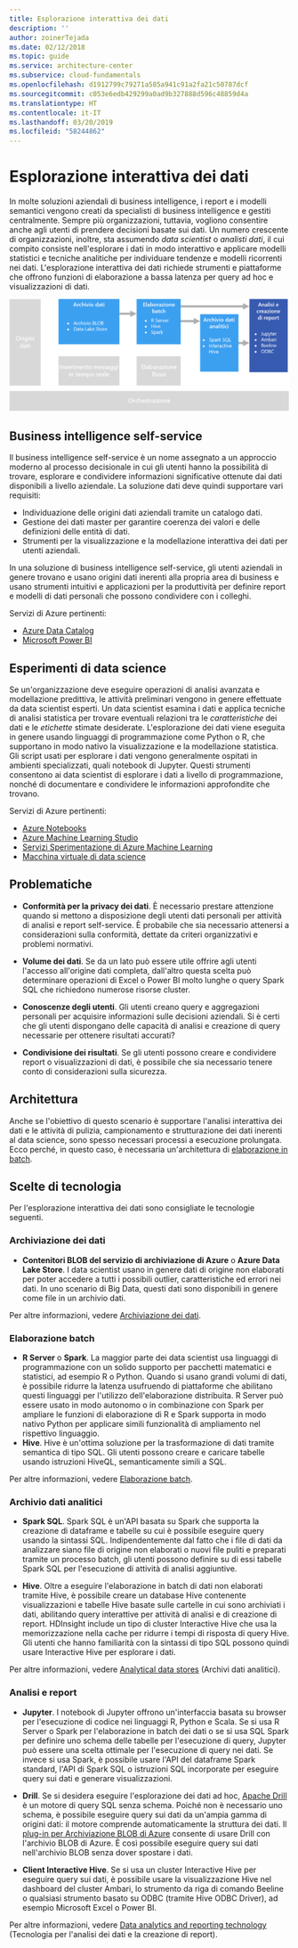 ```yaml
---
title: Esplorazione interattiva dei dati
description: ''
author: zoinerTejada
ms.date: 02/12/2018
ms.topic: guide
ms.service: architecture-center
ms.subservice: cloud-fundamentals
ms.openlocfilehash: d1912799c79271a585a941c91a2fa21c50787dcf
ms.sourcegitcommit: c053e6edb429299a0ad9b327888d596c48859d4a
ms.translationtype: HT
ms.contentlocale: it-IT
ms.lasthandoff: 03/20/2019
ms.locfileid: "58244862"
---
```

# <a name="interactive-data-exploration"></a>Esplorazione interattiva dei dati

In molte soluzioni aziendali di business intelligence, i report e i modelli semantici vengono creati da specialisti di business intelligence e gestiti centralmente. Sempre più organizzazioni, tuttavia, vogliono consentire anche agli utenti di prendere decisioni basate sui dati. Un numero crescente di organizzazioni, inoltre, sta assumendo *data scientist* o *analisti dati*, il cui compito consiste nell'esplorare i dati in modo interattivo e applicare modelli statistici e tecniche analitiche per individuare tendenze e modelli ricorrenti nei dati. L'esplorazione interattiva dei dati richiede strumenti e piattaforme che offrono funzioni di elaborazione a bassa latenza per query ad hoc e visualizzazioni di dati.

![Esplorazione interattiva dei dati](./images/data-exploration.png)

## <a name="self-service-bi"></a>Business intelligence self-service

Il business intelligence self-service è un nome assegnato a un approccio moderno al processo decisionale in cui gli utenti hanno la possibilità di trovare, esplorare e condividere informazioni significative ottenute dai dati disponibili a livello aziendale. La soluzione dati deve quindi supportare vari requisiti:

- Individuazione delle origini dati aziendali tramite un catalogo dati.
- Gestione dei dati master per garantire coerenza dei valori e delle definizioni delle entità di dati.
- Strumenti per la visualizzazione e la modellazione interattiva dei dati per utenti aziendali.

In una soluzione di business intelligence self-service, gli utenti aziendali in genere trovano e usano origini dati inerenti alla propria area di business e usano strumenti intuitivi e applicazioni per la produttività per definire report e modelli di dati personali che possono condividere con i colleghi.

Servizi di Azure pertinenti:

- [Azure Data Catalog](/azure/data-catalog/data-catalog-what-is-data-catalog)
- [Microsoft Power BI](https://powerbi.microsoft.com/)

## <a name="data-science-experimentation"></a>Esperimenti di data science

Se un'organizzazione deve eseguire operazioni di analisi avanzata e modellazione predittiva, le attività preliminari vengono in genere effettuate da data scientist esperti. Un data scientist esamina i dati e applica tecniche di analisi statistica per trovare eventuali relazioni tra le *caratteristiche* dei dati e le *etichette* stimate desiderate. L'esplorazione dei dati viene eseguita in genere usando linguaggi di programmazione come Python o R, che supportano in modo nativo la visualizzazione e la modellazione statistica. Gli script usati per esplorare i dati vengono generalmente ospitati in ambienti specializzati, quali notebook di Jupyter. Questi strumenti consentono ai data scientist di esplorare i dati a livello di programmazione, nonché di documentare e condividere le informazioni approfondite che trovano.

Servizi di Azure pertinenti:

- [Azure Notebooks](https://notebooks.azure.com/)
- [Azure Machine Learning Studio](/azure/machine-learning/studio/what-is-ml-studio)
- [Servizi Sperimentazione di Azure Machine Learning](/azure/machine-learning/preview/experimentation-service-configuration)
- [Macchina virtuale di data science](/azure/machine-learning/data-science-virtual-machine/overview)

## <a name="challenges"></a>Problematiche

- **Conformità per la privacy dei dati**. È necessario prestare attenzione quando si mettono a disposizione degli utenti dati personali per attività di analisi e report self-service. È probabile che sia necessario attenersi a considerazioni sulla conformità, dettate da criteri organizzativi e problemi normativi.

- **Volume dei dati**. Se da un lato può essere utile offrire agli utenti l'accesso all'origine dati completa, dall'altro questa scelta può determinare operazioni di Excel o Power BI molto lunghe o query Spark SQL che richiedono numerose risorse cluster.

- **Conoscenze degli utenti**. Gli utenti creano query e aggregazioni personali per acquisire informazioni sulle decisioni aziendali. Si è certi che gli utenti dispongano delle capacità di analisi e creazione di query necessarie per ottenere risultati accurati?

- **Condivisione dei risultati**. Se gli utenti possono creare e condividere report o visualizzazioni di dati, è possibile che sia necessario tenere conto di considerazioni sulla sicurezza.

## <a name="architecture"></a>Architettura

Anche se l'obiettivo di questo scenario è supportare l'analisi interattiva dei dati e le attività di pulizia, campionamento e strutturazione dei dati inerenti al data science, sono spesso necessari processi a esecuzione prolungata. Ecco perché, in questo caso, è necessaria un'architettura di [elaborazione in batch](../big-data/batch-processing.md).

## <a name="technology-choices"></a>Scelte di tecnologia

Per l'esplorazione interattiva dei dati sono consigliate le tecnologie seguenti.

### <a name="data-storage"></a>Archiviazione dei dati

- **Contenitori BLOB del servizio di archiviazione di Azure** o **Azure Data Lake Store**. I data scientist usano in genere dati di origine non elaborati per poter accedere a tutti i possibili outlier, caratteristiche ed errori nei dati. In uno scenario di Big Data, questi dati sono disponibili in genere come file in un archivio dati.

Per altre informazioni, vedere [Archiviazione dei dati](../technology-choices/data-storage.md).

### <a name="batch-processing"></a>Elaborazione batch

- **R Server** o **Spark**. La maggior parte dei data scientist usa linguaggi di programmazione con un solido supporto per pacchetti matematici e statistici, ad esempio R o Python. Quando si usano grandi volumi di dati, è possibile ridurre la latenza usufruendo di piattaforme che abilitano questi linguaggi per l'utilizzo dell'elaborazione distribuita. R Server può essere usato in modo autonomo o in combinazione con Spark per ampliare le funzioni di elaborazione di R e Spark supporta in modo nativo Python per applicare simili funzionalità di ampliamento nel rispettivo linguaggio.
- **Hive**. Hive è un'ottima soluzione per la trasformazione di dati tramite semantica di tipo SQL. Gli utenti possono creare e caricare tabelle usando istruzioni HiveQL, semanticamente simili a SQL.

Per altre informazioni, vedere [Elaborazione batch](../technology-choices/batch-processing.md).

### <a name="analytical-data-store"></a>Archivio dati analitici

- **Spark SQL**. Spark SQL è un'API basata su Spark che supporta la creazione di dataframe e tabelle su cui è possibile eseguire query usando la sintassi SQL. Indipendentemente dal fatto che i file di dati da analizzare siano file di origine non elaborati o nuovi file puliti e preparati tramite un processo batch, gli utenti possono definire su di essi tabelle Spark SQL per l'esecuzione di attività di analisi aggiuntive.

- **Hive**. Oltre a eseguire l'elaborazione in batch di dati non elaborati tramite Hive, è possibile creare un database Hive contenente visualizzazioni e tabelle Hive basate sulle cartelle in cui sono archiviati i dati, abilitando query interattive per attività di analisi e di creazione di report. HDInsight include un tipo di cluster Interactive Hive che usa la memorizzazione nella cache per ridurre i tempi di risposta di query Hive. Gli utenti che hanno familiarità con la sintassi di tipo SQL possono quindi usare Interactive Hive per esplorare i dati.

Per altre informazioni, vedere [Analytical data stores](../technology-choices/analytical-data-stores.md) (Archivi dati analitici).

### <a name="analytics-and-reporting"></a>Analisi e report

- **Jupyter**. I notebook di Jupyter offrono un'interfaccia basata su browser per l'esecuzione di codice nei linguaggi R, Python e Scala. Se si usa R Server o Spark per l'elaborazione in batch dei dati o se si usa SQL Spark per definire uno schema delle tabelle per l'esecuzione di query, Jupyter può essere una scelta ottimale per l'esecuzione di query nei dati. Se invece si usa Spark, è possibile usare l'API del dataframe Spark standard, l'API di Spark SQL o istruzioni SQL incorporate per eseguire query sui dati e generare visualizzazioni.

- **Drill**. Se si desidera eseguire l'esplorazione dei dati ad hoc, [Apache Drill](https://drill.apache.org/) è un motore di query SQL senza schema. Poiché non è necessario uno schema, è possibile eseguire query sui dati da un'ampia gamma di origini dati: il motore comprende automaticamente la struttura dei dati.  Il [plug-in per Archiviazione BLOB di Azure](https://drill.apache.org/docs/azure-blob-storage-plugin/) consente di usare Drill con l'archivio BLOB di Azure. È così possibile eseguire query sui dati nell'archivio BLOB senza dover spostare i dati.

- **Client Interactive Hive**. Se si usa un cluster Interactive Hive per eseguire query sui dati, è possibile usare la visualizzazione Hive nel dashboard del cluster Ambari, lo strumento da riga di comando Beeline o qualsiasi strumento basato su ODBC (tramite Hive ODBC Driver), ad esempio Microsoft Excel o Power BI.

Per altre informazioni, vedere [Data analytics and reporting technology](../technology-choices/analysis-visualizations-reporting.md) (Tecnologia per l'analisi dei dati e la creazione di report).
